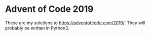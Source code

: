 # Advent of Code 2019

These are my solutions to https://adventofcode.com/2019/. They will probably be written in Python3.
